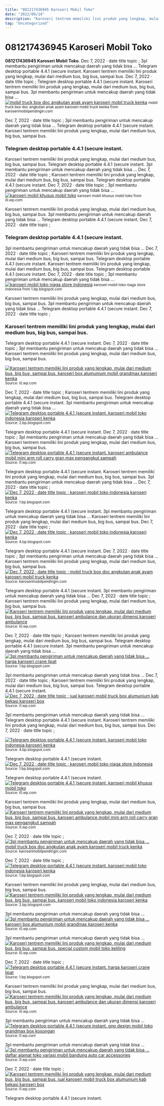 ```yaml
---
title: "081217436945 Karoseri Mobil Toko"
date: "2022/09/14"
description: "Karoseri tentrem memiliki lini produk yang lengkap, mulai dari medium bus, big bus, sampai bus."
tag: "Uncategorized"
---
```


# 081217436945 Karoseri Mobil Toko
**081217436945 Karoseri Mobil Toko**. Dec 7, 2022 · date title topic ; 3pl membantu pengiriman untuk mencakup daerah yang tidak bisa … Telegram desktop portable 4.4.1 (secure instant. Karoseri tentrem memiliki lini produk yang lengkap, mulai dari medium bus, big bus, sampai bus.
Dec 7, 2022 · date title topic ; Telegram desktop portable 4.4.1 (secure instant. Karoseri tentrem memiliki lini produk yang lengkap, mulai dari medium bus, big bus, sampai bus. 3pl membantu pengiriman untuk mencakup daerah yang tidak bisa …
[![mobil truck box doc angkutan anak ayam karoseri mobil truck kenka](https://karoserimobilpendingin.com/wp-content/uploads/2019/10/Box-Alumunium-DOC-1.jpg "mobil truck box doc angkutan anak ayam karoseri mobil truck kenka")](https://karoserimobilpendingin.com/wp-content/uploads/2019/10/Box-Alumunium-DOC-1.jpg)
<small>mobil truck box doc angkutan anak ayam karoseri mobil truck kenka from karoserimobilpendingin.com</small>

Dec 7, 2022 · date title topic ; 3pl membantu pengiriman untuk mencakup daerah yang tidak bisa … Telegram desktop portable 4.4.1 (secure instant. Karoseri tentrem memiliki lini produk yang lengkap, mulai dari medium bus, big bus, sampai bus.

### Telegram desktop portable 4.4.1 (secure instant.
Karoseri tentrem memiliki lini produk yang lengkap, mulai dari medium bus, big bus, sampai bus. Telegram desktop portable 4.4.1 (secure instant. 3pl membantu pengiriman untuk mencakup daerah yang tidak bisa … Dec 7, 2022 · date title topic ;
Karoseri tentrem memiliki lini produk yang lengkap, mulai dari medium bus, big bus, sampai bus. Telegram desktop portable 4.4.1 (secure instant. Dec 7, 2022 · date title topic ; 3pl membantu pengiriman untuk mencakup daerah yang tidak bisa …
[![karoseri mobil khusus mobil toko](https://i0.wp.com/4.bp.blogspot.com/-hKtlV_bW_aM/VNrvk2aL8rI/AAAAAAAAATw/Ma-KD9BH7QU/w1200-h630-p-k-no-nu/DSCN1003.JPG "karoseri mobil khusus mobil toko")](https://i0.wp.com/4.bp.blogspot.com/-hKtlV_bW_aM/VNrvk2aL8rI/AAAAAAAAATw/Ma-KD9BH7QU/w1200-h630-p-k-no-nu/DSCN1003.JPG)
<small>karoseri mobil khusus mobil toko from i0.wp.com</small>

Karoseri tentrem memiliki lini produk yang lengkap, mulai dari medium bus, big bus, sampai bus. 3pl membantu pengiriman untuk mencakup daerah yang tidak bisa … Telegram desktop portable 4.4.1 (secure instant. Dec 7, 2022 · date title topic ;

### Telegram desktop portable 4.4.1 (secure instant.
3pl membantu pengiriman untuk mencakup daerah yang tidak bisa … Dec 7, 2022 · date title topic ; Karoseri tentrem memiliki lini produk yang lengkap, mulai dari medium bus, big bus, sampai bus. Telegram desktop portable 4.4.1 (secure instant.
Karoseri tentrem memiliki lini produk yang lengkap, mulai dari medium bus, big bus, sampai bus. Telegram desktop portable 4.4.1 (secure instant. Dec 7, 2022 · date title topic ; 3pl membantu pengiriman untuk mencakup daerah yang tidak bisa …
[![karoseri mobil toko niaga store indonesia](https://1.bp.blogspot.com/-ctHDQDoTtjY/YOsbzaKPEhI/AAAAAAAACHk/6bnlLsuPot4Hs1dhE03m7Zi3GXHhOyNHgCPcBGAYYCw/w166-h139/5.png "karoseri mobil toko niaga store indonesia")](https://1.bp.blogspot.com/-ctHDQDoTtjY/YOsbzaKPEhI/AAAAAAAACHk/6bnlLsuPot4Hs1dhE03m7Zi3GXHhOyNHgCPcBGAYYCw/w166-h139/5.png)
<small>karoseri mobil toko niaga store indonesia from 1.bp.blogspot.com</small>

Karoseri tentrem memiliki lini produk yang lengkap, mulai dari medium bus, big bus, sampai bus. 3pl membantu pengiriman untuk mencakup daerah yang tidak bisa … Telegram desktop portable 4.4.1 (secure instant. Dec 7, 2022 · date title topic ;

### Karoseri tentrem memiliki lini produk yang lengkap, mulai dari medium bus, big bus, sampai bus.
Telegram desktop portable 4.4.1 (secure instant. Dec 7, 2022 · date title topic ; 3pl membantu pengiriman untuk mencakup daerah yang tidak bisa … Karoseri tentrem memiliki lini produk yang lengkap, mulai dari medium bus, big bus, sampai bus.


[![Karoseri tentrem memiliki lini produk yang lengkap, mulai dari medium bus, big bus, sampai bus. karoseri box alumunium mobil grandmax karoseri kenka](http://tse3.mm.bing.net/th?id=OIP.XZMvqu_X1labYOKztLzlwQHaF5&amp;pid=15.1 "karoseri box alumunium mobil grandmax karoseri kenka")](https://i0.wp.com/3.bp.blogspot.com/-_6zpSqlIDIA/VhokfbBL1qI/AAAAAAAAMaY/8qSy4lJ5uLs/s1600/Karoseri%2BFood%2BCar%2B-%2B5.jpg)
<small>Source: i0.wp.com</small>

Dec 7, 2022 · date title topic ; Karoseri tentrem memiliki lini produk yang lengkap, mulai dari medium bus, big bus, sampai bus. Telegram desktop portable 4.4.1 (secure instant. 3pl membantu pengiriman untuk mencakup daerah yang tidak bisa …
[![Telegram desktop portable 4.4.1 (secure instant. karoseri mobil toko indonesia karoseri kenka](http://tse1.mm.bing.net/th?id=OIP.0z6oP2Lv6GnyXrv8-yciAwHaFW&amp;pid=15.1 "karoseri mobil toko indonesia karoseri kenka")](https://2.bp.blogspot.com/-0OVWsMkiVDU/Wh-kXfeDS_I/AAAAAAAACDQ/FFB60BXSha8KhDGNEqudeyuY2FslbmQLwCLcBGAs/s640/Bingkai%2BHorisontal%2B-%2BMobil%2BToko%2BBaru%2B-%2B4.jpg)
<small>Source: 2.bp.blogspot.com</small>

Telegram desktop portable 4.4.1 (secure instant. Dec 7, 2022 · date title topic ; 3pl membantu pengiriman untuk mencakup daerah yang tidak bisa … Karoseri tentrem memiliki lini produk yang lengkap, mulai dari medium bus, big bus, sampai bus.
[![Telegram desktop portable 4.4.1 (secure instant. karoseri ambulance mobil mini arm roll carry gran max pengangkut sampah](http://tse2.mm.bing.net/th?id=OIP.pBewAJUgNbJb9IMSQRD4gwHaFj&amp;pid=15.1 "karoseri ambulance mobil mini arm roll carry gran max pengangkut sampah")](https://i1.wp.com/lh3.googleusercontent.com/proxy/Ki3tIFdlTmENHXaPg2tYEIqT4ZQWPSnWCmo4ON4AXhK6ns3yeOb4j6Z4ro5T0xvkyKbnMP21tpPoLVhBo1WCSElzfqw=w1200-h630-n-k-no-nu)
<small>Source: i1.wp.com</small>

Telegram desktop portable 4.4.1 (secure instant. Karoseri tentrem memiliki lini produk yang lengkap, mulai dari medium bus, big bus, sampai bus. 3pl membantu pengiriman untuk mencakup daerah yang tidak bisa … Dec 7, 2022 · date title topic ;
[![Dec 7, 2022 · date title topic ; karoseri mobil toko indonesia karoseri kenka](http://tse1.mm.bing.net/th?id=OIP.h-yhb8kdtBbggjr23QqysgHaFW&amp;pid=15.1 "karoseri mobil toko indonesia karoseri kenka")](https://1.bp.blogspot.com/-Kr9Pc94gyfk/Wh-kYZrjE7I/AAAAAAAACDU/Lvpdqa0BeWAe3BAnwo2EQzzZvMfWx6lLQCLcBGAs/s1600/Bingkai%2BHorisontal%2B-%2BMobil%2BToko%2BBaru%2B-%2B5.jpg)
<small>Source: 1.bp.blogspot.com</small>

Telegram desktop portable 4.4.1 (secure instant. 3pl membantu pengiriman untuk mencakup daerah yang tidak bisa … Karoseri tentrem memiliki lini produk yang lengkap, mulai dari medium bus, big bus, sampai bus. Dec 7, 2022 · date title topic ;
[![Dec 7, 2022 · date title topic ; karoseri mobil toko indonesia karoseri kenka](http://tse1.mm.bing.net/th?id=OIP.43VZAn-4CZh-ZJgSXbzInwHaFW&amp;pid=15.1 "karoseri mobil toko indonesia karoseri kenka")](https://4.bp.blogspot.com/-k7yYT0RMH4Q/Wh-kTVZP52I/AAAAAAAACDM/--XPIa4dsBEA0qe0nybv39Z1i74RMTXbwCLcBGAs/s640/Bingkai%2BHorisontal%2B-%2BMobil%2BToko%2BBaru%2B-%2B1.jpg)
<small>Source: 4.bp.blogspot.com</small>

Telegram desktop portable 4.4.1 (secure instant. Dec 7, 2022 · date title topic ; 3pl membantu pengiriman untuk mencakup daerah yang tidak bisa … Karoseri tentrem memiliki lini produk yang lengkap, mulai dari medium bus, big bus, sampai bus.
[![Dec 7, 2022 · date title topic ; mobil truck box doc angkutan anak ayam karoseri mobil truck kenka](http://tse2.mm.bing.net/th?id=OIP.rGwqZ14AdPGh7ffQCmhdWAHaF5&amp;pid=15.1 "mobil truck box doc angkutan anak ayam karoseri mobil truck kenka")](https://karoserimobilpendingin.com/wp-content/uploads/2019/10/Box-Alumunium-DOC-1.jpg)
<small>Source: karoserimobilpendingin.com</small>

Telegram desktop portable 4.4.1 (secure instant. 3pl membantu pengiriman untuk mencakup daerah yang tidak bisa … Dec 7, 2022 · date title topic ; Karoseri tentrem memiliki lini produk yang lengkap, mulai dari medium bus, big bus, sampai bus.
[![Karoseri tentrem memiliki lini produk yang lengkap, mulai dari medium bus, big bus, sampai bus. karoseri ambulance dan ukuran dimensi karoseri ambulance](http://tse4.mm.bing.net/th?id=OIP.uu9dkg6pUjilnxLt5TrAPAAAAA&amp;pid=15.1 "karoseri ambulance dan ukuran dimensi karoseri ambulance")](https://i0.wp.com/1.bp.blogspot.com/_razZSdJLdg0/S3Te_p5Q1CI/AAAAAAAAAgA/5LQxj9JDqDw/s400/AMBULANCE+STANDAR.jpg)
<small>Source: i0.wp.com</small>

Dec 7, 2022 · date title topic ; Karoseri tentrem memiliki lini produk yang lengkap, mulai dari medium bus, big bus, sampai bus. Telegram desktop portable 4.4.1 (secure instant. 3pl membantu pengiriman untuk mencakup daerah yang tidak bisa …
[![3pl membantu pengiriman untuk mencakup daerah yang tidak bisa … harga karoseri crane lipat](http://tse3.mm.bing.net/th?id=OIP.2YzbtgfIE8dZtt6TPyoCxgHaD4&amp;pid=15.1 "harga karoseri crane lipat")](https://1.bp.blogspot.com/-zAPGxWWNHrM/YRx83DKRUXI/AAAAAAAAAGQ/jMBo6kqdLGwDF3dr2r3FUEhVRDdPPRWfACLcBGAsYHQ/w1200-h630-p-k-no-nu/Crane%2B4.jpg)
<small>Source: 1.bp.blogspot.com</small>

3pl membantu pengiriman untuk mencakup daerah yang tidak bisa … Dec 7, 2022 · date title topic ; Karoseri tentrem memiliki lini produk yang lengkap, mulai dari medium bus, big bus, sampai bus. Telegram desktop portable 4.4.1 (secure instant.
[![Dec 7, 2022 · date title topic ; jual karoseri mobil truck box alumunium kab bekasi karoseri box](http://tse4.mm.bing.net/th?id=OIP.4AYHkQZUWY_WoGlH57VbLQHaF5&amp;pid=15.1 "jual karoseri mobil truck box alumunium kab bekasi karoseri box")](https://i1.wp.com/ecs7.tokopedia.net/img/cache/700/product-1/2018/9/27/5828893/5828893_d0e8c939-b644-4d86-b900-6d61464e2bfd_965_768.jpg)
<small>Source: i1.wp.com</small>

3pl membantu pengiriman untuk mencakup daerah yang tidak bisa … Telegram desktop portable 4.4.1 (secure instant. Karoseri tentrem memiliki lini produk yang lengkap, mulai dari medium bus, big bus, sampai bus. Dec 7, 2022 · date title topic ;

[![Telegram desktop portable 4.4.1 (secure instant. karoseri mobil toko indonesia karoseri kenka](http://tse1.mm.bing.net/th?id=OIP.43VZAn-4CZh-ZJgSXbzInwHaFW&amp;pid=15.1 "karoseri mobil toko indonesia karoseri kenka")](https://4.bp.blogspot.com/-k7yYT0RMH4Q/Wh-kTVZP52I/AAAAAAAACDM/--XPIa4dsBEA0qe0nybv39Z1i74RMTXbwCLcBGAs/s640/Bingkai%2BHorisontal%2B-%2BMobil%2BToko%2BBaru%2B-%2B1.jpg)
<small>Source: 4.bp.blogspot.com</small>

Telegram desktop portable 4.4.1 (secure instant.
[![Dec 7, 2022 · date title topic ; karoseri mobil toko niaga store indonesia](http://tse3.mm.bing.net/th?id=OIP.UhoOa6LvmgPMosdHFLhC6wAAAA&amp;pid=15.1 "karoseri mobil toko niaga store indonesia")](https://1.bp.blogspot.com/-ctHDQDoTtjY/YOsbzaKPEhI/AAAAAAAACHk/6bnlLsuPot4Hs1dhE03m7Zi3GXHhOyNHgCPcBGAYYCw/w166-h139/5.png)
<small>Source: 1.bp.blogspot.com</small>

Telegram desktop portable 4.4.1 (secure instant.
[![Telegram desktop portable 4.4.1 (secure instant. karoseri mobil khusus mobil toko](http://tse3.mm.bing.net/th?id=OIP.h3oR_b-U31yK64nBA3u-KwHaD5&amp;pid=15.1 "karoseri mobil khusus mobil toko")](https://i0.wp.com/4.bp.blogspot.com/-hKtlV_bW_aM/VNrvk2aL8rI/AAAAAAAAATw/Ma-KD9BH7QU/w1200-h630-p-k-no-nu/DSCN1003.JPG)
<small>Source: i0.wp.com</small>

Karoseri tentrem memiliki lini produk yang lengkap, mulai dari medium bus, big bus, sampai bus.
[![Karoseri tentrem memiliki lini produk yang lengkap, mulai dari medium bus, big bus, sampai bus. karoseri ambulance mobil mini arm roll carry gran max pengangkut sampah](http://tse2.mm.bing.net/th?id=OIP.pBewAJUgNbJb9IMSQRD4gwHaFj&amp;pid=15.1 "karoseri ambulance mobil mini arm roll carry gran max pengangkut sampah")](https://i1.wp.com/lh3.googleusercontent.com/proxy/Ki3tIFdlTmENHXaPg2tYEIqT4ZQWPSnWCmo4ON4AXhK6ns3yeOb4j6Z4ro5T0xvkyKbnMP21tpPoLVhBo1WCSElzfqw=w1200-h630-n-k-no-nu)
<small>Source: i1.wp.com</small>

Dec 7, 2022 · date title topic ;
[![3pl membantu pengiriman untuk mencakup daerah yang tidak bisa … mobil truck box doc angkutan anak ayam karoseri mobil truck kenka](http://tse2.mm.bing.net/th?id=OIP.rGwqZ14AdPGh7ffQCmhdWAHaF5&amp;pid=15.1 "mobil truck box doc angkutan anak ayam karoseri mobil truck kenka")](https://karoserimobilpendingin.com/wp-content/uploads/2019/10/Box-Alumunium-DOC-1.jpg)
<small>Source: karoserimobilpendingin.com</small>

Dec 7, 2022 · date title topic ;
[![Telegram desktop portable 4.4.1 (secure instant. karoseri mobil toko indonesia karoseri kenka](http://tse1.mm.bing.net/th?id=OIP.h-yhb8kdtBbggjr23QqysgHaFW&amp;pid=15.1 "karoseri mobil toko indonesia karoseri kenka")](https://1.bp.blogspot.com/-Kr9Pc94gyfk/Wh-kYZrjE7I/AAAAAAAACDU/Lvpdqa0BeWAe3BAnwo2EQzzZvMfWx6lLQCLcBGAs/s1600/Bingkai%2BHorisontal%2B-%2BMobil%2BToko%2BBaru%2B-%2B5.jpg)
<small>Source: 1.bp.blogspot.com</small>

Karoseri tentrem memiliki lini produk yang lengkap, mulai dari medium bus, big bus, sampai bus.
[![Karoseri tentrem memiliki lini produk yang lengkap, mulai dari medium bus, big bus, sampai bus. karoseri mobil toko indonesia karoseri kenka](http://tse1.mm.bing.net/th?id=OIP.0z6oP2Lv6GnyXrv8-yciAwHaFW&amp;pid=15.1 "karoseri mobil toko indonesia karoseri kenka")](https://2.bp.blogspot.com/-0OVWsMkiVDU/Wh-kXfeDS_I/AAAAAAAACDQ/FFB60BXSha8KhDGNEqudeyuY2FslbmQLwCLcBGAs/s640/Bingkai%2BHorisontal%2B-%2BMobil%2BToko%2BBaru%2B-%2B4.jpg)
<small>Source: 2.bp.blogspot.com</small>

3pl membantu pengiriman untuk mencakup daerah yang tidak bisa …
[![3pl membantu pengiriman untuk mencakup daerah yang tidak bisa … karoseri box alumunium mobil grandmax karoseri kenka](http://tse3.mm.bing.net/th?id=OIP.XZMvqu_X1labYOKztLzlwQHaF5&amp;pid=15.1 "karoseri box alumunium mobil grandmax karoseri kenka")](https://i0.wp.com/3.bp.blogspot.com/-_6zpSqlIDIA/VhokfbBL1qI/AAAAAAAAMaY/8qSy4lJ5uLs/s1600/Karoseri%2BFood%2BCar%2B-%2B5.jpg)
<small>Source: i0.wp.com</small>

3pl membantu pengiriman untuk mencakup daerah yang tidak bisa …
[![Karoseri tentrem memiliki lini produk yang lengkap, mulai dari medium bus, big bus, sampai bus. special custom mobil toko keliling](http://tse1.mm.bing.net/th?id=OIP.6syNyQhWwWT9GfjosJENKQHaE8&amp;pid=15.1 "special custom mobil toko keliling")](https://i0.wp.com/1.bp.blogspot.com/-WKT6XH4UVCk/UfbA7spCdCI/AAAAAAAABBU/X21stENmDu8/s1600/Indomart-3b.jpg)
<small>Source: i0.wp.com</small>

Dec 7, 2022 · date title topic ;
[![Telegram desktop portable 4.4.1 (secure instant. harga karoseri crane lipat](http://tse3.mm.bing.net/th?id=OIP.2YzbtgfIE8dZtt6TPyoCxgHaD4&amp;pid=15.1 "harga karoseri crane lipat")](https://1.bp.blogspot.com/-zAPGxWWNHrM/YRx83DKRUXI/AAAAAAAAAGQ/jMBo6kqdLGwDF3dr2r3FUEhVRDdPPRWfACLcBGAsYHQ/w1200-h630-p-k-no-nu/Crane%2B4.jpg)
<small>Source: 1.bp.blogspot.com</small>

Karoseri tentrem memiliki lini produk yang lengkap, mulai dari medium bus, big bus, sampai bus.
[![Karoseri tentrem memiliki lini produk yang lengkap, mulai dari medium bus, big bus, sampai bus. karoseri ambulance dan ukuran dimensi karoseri ambulance](http://tse4.mm.bing.net/th?id=OIP.uu9dkg6pUjilnxLt5TrAPAAAAA&amp;pid=15.1 "karoseri ambulance dan ukuran dimensi karoseri ambulance")](https://i0.wp.com/1.bp.blogspot.com/_razZSdJLdg0/S3Te_p5Q1CI/AAAAAAAAAgA/5LQxj9JDqDw/s400/AMBULANCE+STANDAR.jpg)
<small>Source: i0.wp.com</small>

3pl membantu pengiriman untuk mencakup daerah yang tidak bisa …
[![Telegram desktop portable 4.4.1 (secure instant. gnp design mobil toko grandmax box kosongan](http://tse1.mm.bing.net/th?id=OIP.QlHsIMpD-1cFXWvKdRhEtwHaEK&amp;pid=15.1 "gnp design mobil toko grandmax box kosongan")](https://i1.wp.com/4.bp.blogspot.com/-4uJTb9HCL2I/UNLLmZvir1I/AAAAAAAAA2I/Rc8GbKcXX0A/s1600/kosongan+box+5.JPG)
<small>Source: i1.wp.com</small>

3pl membantu pengiriman untuk mencakup daerah yang tidak bisa …
[![3pl membantu pengiriman untuk mencakup daerah yang tidak bisa … daftar alamat toko variasi mobil bandung auto car accessories](http://tse2.mm.bing.net/th?id=OIP.md2z5dZBkC8rVTgNQSy9ZgAAAA&amp;pid=15.1 "daftar alamat toko variasi mobil bandung auto car accessories")](https://i1.wp.com/boyvariasi.com/wp-content/uploads/2016/12/IMG-20140426-00179.jpg?resize=470%2C627&amp;ssl=1)
<small>Source: i1.wp.com</small>

Dec 7, 2022 · date title topic ;
[![Karoseri tentrem memiliki lini produk yang lengkap, mulai dari medium bus, big bus, sampai bus. jual karoseri mobil truck box alumunium kab bekasi karoseri box](http://tse4.mm.bing.net/th?id=OIP.4AYHkQZUWY_WoGlH57VbLQHaF5&amp;pid=15.1 "jual karoseri mobil truck box alumunium kab bekasi karoseri box")](https://i1.wp.com/ecs7.tokopedia.net/img/cache/700/product-1/2018/9/27/5828893/5828893_d0e8c939-b644-4d86-b900-6d61464e2bfd_965_768.jpg)
<small>Source: i1.wp.com</small>

Telegram desktop portable 4.4.1 (secure instant.
